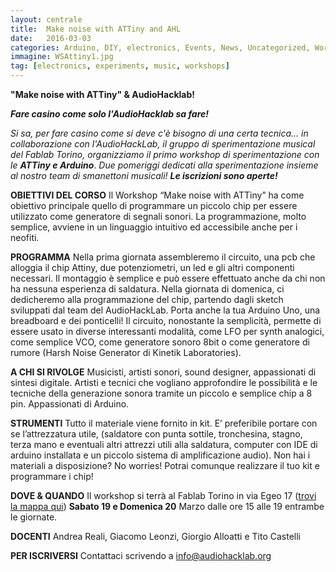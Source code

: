 ```yaml
---
layout: centrale
title:  Make noise with ATTiny and AHL
date:   2016-03-03
categories: Arduino, DIY, electronics, Events, News, Uncategorized, Workshop
immagine: WSAttiny1.jpg
tag: [electronics, experiments, music, workshops]
---
```

**"Make noise with ATTiny" & AudioHacklab!**

***Fare casino come solo l'AudioHacklab sa fare!***

*Si sa, per fare casino come si deve c'è bisogno di una certa tecnica… in collaborazione con l'AudioHackLab, il gruppo di sperimentazione musical del Fablab Torino, organizziamo il primo workshop di sperimentazione con le **ATTiny e Arduino***. *Due pomeriggi dedicati alla sperimentazione insieme al nostro team di smanettoni musicali! **Le iscrizioni sono aperte!***

**OBIETTIVI DEL CORSO**
Il Workshop “Make noise with ATTiny” ha come obiettivo principale quello di programmare un piccolo chip per essere utilizzato come generatore di segnali sonori. La programmazione, molto semplice, avviene in un linguaggio intuitivo ed accessibile anche per i neofiti.

**PROGRAMMA**
Nella prima giornata assembleremo il circuito, una pcb che alloggia il chip Attiny, due potenziometri, un led e gli altri componenti necessari. Il montaggio è semplice e può essere effettuato anche da chi non ha nessuna esperienza di saldatura. Nella giornata di domenica, ci dedicheremo alla programmazione del chip, partendo dagli sketch sviluppati dal team del AudioHackLab.
Porta anche la tua Arduino Uno, una breadboard e dei ponticelli!
Il circuito, nonostante la semplicità, permette di essere usato in diverse interessanti modalità, come LFO per synth analogici, come semplice VCO, come generatore sonoro 8bit o come generatore di rumore (Harsh Noise Generator di Kinetik Laboratories).

**A CHI SI RIVOLGE**
Musicisti, artisti sonori, sound designer, appassionati di sintesi digitale.
Artisti e tecnici che vogliano approfondire le possibilità e le tecniche della generazione sonora tramite un piccolo e semplice chip a 8 pin. Appassionati di Arduino.

**STRUMENTI**
Tutto il materiale viene fornito in kit. E’ preferibile portare con se l’attrezzatura utile, (saldatore con punta sottile, tronchesina, stagno, terza mano e eventuali altri attrezzi utili alla saldatura, computer con IDE di arduino installata e un piccolo sistema di amplificazione audio). Non hai i materiali a disposizione? No worries! Potrai comunque realizzare il tuo kit e programmare i chip!

**DOVE & QUANDO**
Il workshop si terrà al Fablab Torino in via Egeo 17 ([trovi la mappa qui](https://www.google.it/maps/place/Fablab+Torino/@45.050074,7.6660533,17z/data=!3m1!4b1!4m2!3m1!1s0x47886d37a1631b55:0xc31e44e0526c155a?hl=en)) **Sabato 19 e Domenica 20** Marzo dalle ore 15 alle 19 entrambe le giornate.

**DOCENTI**
Andrea Reali, Giacomo Leonzi, Giorgio Alloatti e Tito Castelli

**PER ISCRIVERSI**
Contattaci scrivendo a [info@audiohacklab.org](%20info@audiohacklab.org)
